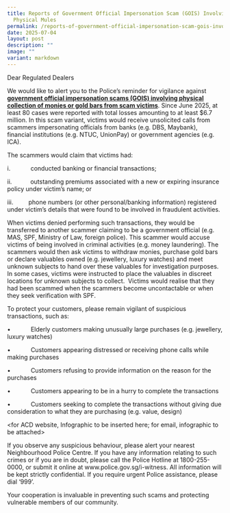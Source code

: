 ```yaml
---
title: Reports of Government Official Impersonation Scam (GOIS) Involving
  Physical Mules
permalink: /reports-of-government-official-impersonation-scam-gois-involving-physical-mules/
date: 2025-07-04
layout: post
description: ""
image: ""
variant: markdown
---
```

<p>Dear Regulated Dealers</p>
<p></p>
<p>We would like to alert you to the Police’s reminder for vigilance against <strong><a href="https://www.police.gov.sg/media-room/news/20250702_police_advisory_on_government_official_impersonation_scams_involving_physical_collection" rel="noopener noreferrer nofollow" target="_blank">government official impersonation scams (GOIS) involving physical collection of monies or gold bars from scam victims</a></strong>.
Since June 2025, at least 80 cases were reported with total losses amounting
to at least $6.7 million. In this scam variant, victims would receive unsolicited
calls from scammers impersonating officials from banks (e.g. DBS, Maybank),
financial institutions (e.g. NTUC, UnionPay) or government agencies (e.g.
ICA).</p>
<p></p>
<p>The scammers would claim that victims had:</p>
<p>i.&nbsp;&nbsp;&nbsp;&nbsp;&nbsp;&nbsp;&nbsp;&nbsp;&nbsp;&nbsp;&nbsp; conducted
banking or financial transactions;</p>
<p>ii.&nbsp;&nbsp;&nbsp;&nbsp;&nbsp;&nbsp;&nbsp;&nbsp;&nbsp;&nbsp; outstanding
premiums associated with a new or expiring insurance policy under victim’s
name; or</p>
<p>iii.&nbsp;&nbsp;&nbsp;&nbsp;&nbsp;&nbsp;&nbsp;&nbsp; phone numbers (or
other personal/banking information) registered under victim’s details that
were found to be involved in fraudulent activities.</p>
<p></p>
<p>When victims denied performing such transactions, they would be transferred
to another scammer claiming to be a government official (e.g. MAS, SPF,
Ministry of Law, foreign police). This scammer would accuse victims of
being involved in criminal activities (e.g. money laundering). The scammers
would then ask victims to withdraw monies, purchase gold bars or declare
valuables owned (e.g. jewellery, luxury watches) and meet unknown subjects
to hand over these valuables for investigation purposes. In some cases,
victims were instructed to place the valuables in discreet locations for
unknown subjects to collect.&nbsp; Victims would realise that they had
been scammed when the scammers become uncontactable or when they seek verification
with SPF.</p>
<p></p>
<p>To protect your customers, please remain vigilant of suspicious transactions,
such as:</p>
<p>•&nbsp;&nbsp;&nbsp;&nbsp;&nbsp;&nbsp;&nbsp;&nbsp;&nbsp;&nbsp;&nbsp; Elderly
customers making unusually large purchases (e.g. jewellery, luxury watches)</p>
<p>•&nbsp;&nbsp;&nbsp;&nbsp;&nbsp;&nbsp;&nbsp;&nbsp;&nbsp;&nbsp;&nbsp; Customers
appearing distressed or receiving phone calls while making purchases</p>
<p>•&nbsp;&nbsp;&nbsp;&nbsp;&nbsp;&nbsp;&nbsp;&nbsp;&nbsp;&nbsp;&nbsp; Customers
refusing to provide information on the reason for the purchases</p>
<p>•&nbsp;&nbsp;&nbsp;&nbsp;&nbsp;&nbsp;&nbsp;&nbsp;&nbsp;&nbsp;&nbsp; Customers
appearing to be in a hurry to complete the transactions</p>
<p>•&nbsp;&nbsp;&nbsp;&nbsp;&nbsp;&nbsp;&nbsp;&nbsp;&nbsp;&nbsp;&nbsp; Customers
seeking to complete the transactions without giving due consideration to
what they are purchasing (e.g. value, design)</p>
<p></p>
<p>&lt;for ACD website, Infographic to be inserted here; for email, infographic
to be attached&gt;</p>
<p></p>
<p>If you observe any suspicious behaviour, please alert your nearest Neighbourhood
Police Centre. If you have any information relating to such crimes or if
you are in doubt, please call the Police Hotline at 1800-255-0000, or submit
it online at <a rel="noopener noreferrer nofollow" target="_blank">www.police.gov.sg/i-witness</a>.
All information will be kept strictly confidential. If you require urgent
Police assistance, please dial ‘999’.</p>
<p></p>
<p>Your cooperation is invaluable in preventing such scams and protecting
vulnerable members of our community.</p>
<p></p>